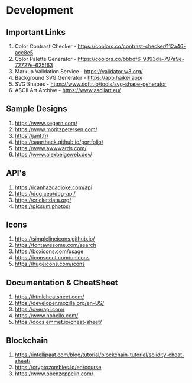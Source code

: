 # Development

## Important Links
1. Color Contrast Checker - https://coolors.co/contrast-checker/112a46-acc8e5
2. Color Palette Generator - https://coolors.co/bbbdf6-9893da-797a9e-72727e-625f63
3. Markup Validation Service - https://validator.w3.org/
4. Background SVG Generator - https://app.haikei.app/
5. SVG Shapes - https://www.softr.io/tools/svg-shape-generator
6. ASCII Art Archive - https://www.asciiart.eu/

## Sample Designs
1. https://www.segern.com/
2. https://www.moritzpetersen.com/
3. https://jant.fr/
4. https://saarthack.github.io/portfolio/
5. https://www.awwwards.com/
6. https://www.alexbeigeweb.dev/

## API's
1. https://icanhazdadjoke.com/api
2. https://dog.ceo/dog-api/
3. https://cricketdata.org/
4. https://picsum.photos/

## Icons
1. https://simplelineicons.github.io/
2. https://fontawesome.com/search
3. https://boxicons.com/usage
4. https://iconscout.com/unicons
5. https://hugeicons.com/icons

## Documentation & CheatSheet
1. https://htmlcheatsheet.com/
2. https://developer.mozilla.org/en-US/
3. https://overapi.com/
4. https://www.nohello.com/
5. https://docs.emmet.io/cheat-sheet/

## Blockchain
1. https://intellipaat.com/blog/tutorial/blockchain-tutorial/solidity-cheat-sheet/
2. https://cryptozombies.io/en/course
3. https://www.openzeppelin.com/
